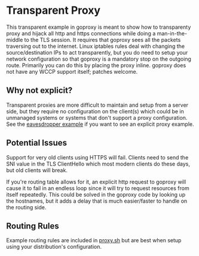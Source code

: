# Transparent Proxy

This transparent example in goproxy is meant to show how to transparenty proxy and hijack all http and https connections while doing a man-in-the-middle to the TLS session.  It requires that goproxy sees all the packets traversing out to the internet.  Linux iptables rules deal with changing the source/destination IPs to act transparently, but you do need to setup your network configuration so that goproxy is a mandatory stop on the outgoing route.  Primarily you can do this by placing the proxy inline.  goproxy does not have any WCCP support itself; patches welcome.

## Why not explicit?

Transparent proxies are more difficult to maintain and setup from a server side, but they require no configuration on the client(s) which could be in unmanaged systems or systems that don't support a proxy configuration.  See the [eavesdropper example](https://github.com/richp10/goproxy/blob/master/examples/goproxy-eavesdropper/main.go) if you want to see an explicit proxy example.

## Potential Issues

Support for very old clients using HTTPS will fail.  Clients need to send the SNI value in the TLS ClientHello which most modern clients do these days, but old clients will break.

If you're routing table allows for it, an explicit http request to goproxy will cause it to fail in an endless loop since it will try to request resources from itself repeatedly.  This could be solved in the goproxy code by looking up the hostnames, but it adds a delay that is much easier/faster to handle on the routing side.

## Routing Rules

Example routing rules are included in [proxy.sh](https://github.com/richp10/goproxy/blob/master/examples/goproxy-transparent/proxy.sh) but are best when setup using your distribution's configuration.
